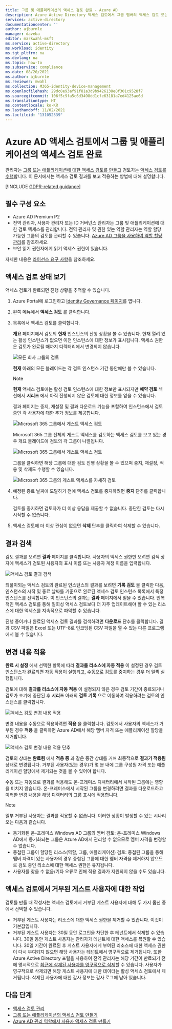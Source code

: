 ```yaml
---
title: 그룹 및 애플리케이션의 액세스 검토 완료 - Azure AD
description: Azure Active Directory 액세스 검토에서 그룹 멤버의 액세스 검토 또는 애플리케이션 액세스를 완료하는 방법을 알아봅니다.
services: active-directory
documentationcenter: ''
author: ajburnle
manager: daveba
editor: markwahl-msft
ms.service: active-directory
ms.workload: identity
ms.tgt_pltfrm: na
ms.devlang: na
ms.topic: how-to
ms.subservice: compliance
ms.date: 08/20/2021
ms.author: ajburnle
ms.reviewer: mwahl
ms.collection: M365-identity-device-management
ms.openlocfilehash: 29dc8e93af91f81a3d9b9426138e8f301c9528f7
ms.sourcegitcommit: 106f5c9fa5c6d3498dd1cfe63181a7ed4125ae6d
ms.translationtype: HT
ms.contentlocale: ko-KR
ms.lasthandoff: 11/02/2021
ms.locfileid: "131052339"
---
```

# <a name="complete-an-access-review-of-groups-and-applications-in-azure-ad-access-reviews"></a>Azure AD 액세스 검토에서 그룹 및 애플리케이션의 액세스 검토 완료
 
관리자는 [그룹 또는 애플리케이션에 대한 액세스 검토를 만들고](create-access-review.md) 검토자는 [액세스 검토를 수행](perform-access-review.md)합니다. 이 문서에서는 액세스 검토 결과를 보고 적용하는 방법에 대해 설명합니다.
 
[!INCLUDE [GDPR-related guidance](../../../includes/gdpr-intro-sentence.md)]
 
## <a name="prerequisites"></a>필수 구성 요소
 
- Azure AD Premium P2
- 전역 관리자, 사용자 관리자 또는 ID 거버넌스 관리자는 그룹 및 애플리케이션에 대한 검토 액세스를 관리합니다. 전역 관리자 및 권한 있는 역할 관리자는 역할 할당 가능한 그룹의 검토를 관리할 수 있습니다. [Azure AD 그룹을 사용하여 역할 할당 관리](../roles/groups-concept.md)를 참조하세요.
- 보안 읽기 권한자에게 읽기 액세스 권한이 있습니다.
 
자세한 내용은 [라이선스 요구 사항](access-reviews-overview.md#license-requirements)을 참조하세요.

 
## <a name="view-the-status-of-an-access-review"></a>액세스 검토 상태 보기
 
액세스 검토가 완료되면 진행 상황을 추적할 수 있습니다.
 
1. Azure Portal에 로그인하고 [Identity Governance 페이지](https://portal.azure.com/#blade/Microsoft_AAD_ERM/DashboardBlade/)를 엽니다.
 
1. 왼쪽 메뉴에서 **액세스 검토** 를 클릭합니다.
 
1. 목록에서 액세스 검토를 클릭합니다.
 
 
    **개요** 페이지에서 검토의 **현재** 인스턴스의 진행 상황을 볼 수 있습니다. 현재 열려 있는 활성 인스턴스가 없으면 이전 인스턴스에 대한 정보가 표시됩니다. 액세스 권한은 검토가 완료될 때까지 디렉터리에서 변경되지 않습니다.
 
     ![모든 회사 그룹의 검토](./media/complete-access-review/all-company-group.png)
 
    **현재** 아래의 모든 블레이드는 각 검토 인스턴스 기간 동안에만 볼 수 있습니다. 
    > [!NOTE]
    > **현재** 액세스 검토에는 활성 검토 인스턴스에 대한 정보만 표시되지만 **예약 검토** 섹션에서 **시리즈** 에서 아직 진행되지 않은 검토에 대한 정보를 얻을 수 있습니다.
 
    결과 페이지는 중지, 재설정 및 결과 다운로드 기능을 포함하여 인스턴스에서 검토 중인 각 사용자에 대한 추가 정보를 제공합니다.
 
    ![Microsoft 365 그룹에서 게스트 액세스 검토](./media/complete-access-review/all-company-group-results.png)
 
    Microsoft 365 그룹 전체의 게스트 액세스를 검토하는 액세스 검토를 보고 있는 경우 개요 블레이드에 검토의 각 그룹이 나열됩니다. 
   
    ![Microsoft 365 그룹에서 게스트 액세스 검토](./media/complete-access-review/review-guest-access-across-365-groups.png)
 
    그룹을 클릭하면 해당 그룹에 대한 검토 진행 상황을 볼 수 있으며 중지, 재설정, 적용 및 삭제도 수행할 수 있습니다.
 
   ![Microsoft 365 그룹의 게스트 액세스를 자세히 검토](./media/complete-access-review/progress-group-review.png)
 
1. 예정된 종료 날짜에 도달하기 전에 액세스 검토를 중지하려면 **중지** 단추를 클릭합니다.
 
    검토를 중지하면 검토자가 더 이상 응답을 제공할 수 없습니다. 중단한 검토는 다시 시작할 수 없습니다.
 
1. 액세스 검토에 더 이상 관심이 없으면 **삭제** 단추를 클릭하여 삭제할 수 있습니다.
 
## <a name="retrieve-the-results"></a>결과 검색
 
검토 결과를 보려면 **결과** 페이지를 클릭합니다. 사용자의 액세스 권한만 보려면 검색 상자에 액세스가 검토된 사용자의 표시 이름 또는 사용자 계정 이름을 입력합니다.
 
![액세스 검토 결과 검색](./media/complete-access-review/retrieve-results.png) 
 
 
되풀이되는 액세스 검토의 완료된 인스턴스의 결과를 보려면 **기록 검토** 을 클릭한 다음, 인스턴스의 시작 및 종료 날짜를 기준으로 완료된 액세스 검토 인스턴스 목록에서 특정 인스턴스를 선택합니다. 이 인스턴스의 결과는 **결과** 페이지에서 얻을 수 있습니다. 반복적인 액세스 검토를 통해 일회성 액세스 검토보다 더 자주 업데이트해야 할 수 있는 리소스에 대한 액세스를 지속적으로 파악할 수 있습니다.
 
진행 중이거나 완료된 액세스 검토 결과를 검색하려면 **다운로드** 단추를 클릭합니다. 결과 CSV 파일은 Excel 또는 UTF-8로 인코딩된 CSV 파일을 열 수 있는 다른 프로그램에서 볼 수 있습니다.


 

## <a name="apply-the-changes"></a>변경 내용 적용
 
**완료 시 설정** 에서 선택한 항목에 따라 **결과를 리소스에 자동 적용** 이 설정된 경우 검토 인스턴스가 완료되면 자동 적용이 실행되고, 수동으로 검토를 중지하는 경우 더 일찍 실행됩니다.
 
검토에 대해 **결과를 리소스에 자동 적용** 이 설정되지 않은 경우 검토 기간이 종료되거나 검토가 조기에 중단된 후 **시리즈** 아래의 **검토 기록** 으로 이동하여 적용하려는 검토의 인스턴스를 클릭합니다.
 
![액세스 검토 변경 내용 적용](./media/complete-access-review/apply-changes.png)
 
변경 내용을 수동으로 적용하려면 **적용** 을 클릭합니다. 검토에서 사용자의 액세스가 거부된 경우 **적용** 을 클릭하면 Azure AD에서 해당 멤버 자격 또는 애플리케이션 할당을 제거합니다.
 
![액세스 검토 변경 내용 적용 단추](./media/complete-access-review/apply-changes-button.png)
 
검토의 상태는 **완료됨** 에서 **적용 중** 과 같은 중간 상태를 거쳐 최종적으로 **결과가 적용됨** 상태로 변경됩니다. 거부된 사용자(있는 경우)가 몇 분 내에 그룹 구성원 자격 또는 애플리케이션 할당에서 제거되는 것을 볼 수 있어야 합니다.
 
수동 또는 자동으로 결과를 적용해도 온-프레미스 디렉터리에서 시작된 그룹에는 영향을 미치지 않습니다. 온-프레미스에서 시작된 그룹을 변경하려면 결과를 다운로드하고 이러한 변경 내용을 해당 디렉터리의 그룹 표시에 적용합니다.

> [!NOTE]
> 일부 거부된 사용자는 결과를 적용할 수 없습니다. 이러한 상황이 발생할 수 있는 시나리오는 다음과 같습니다.
> - 동기화된 온-프레미스 Windows AD 그룹의 멤버 검토: 온-프레미스 Windows AD에서 동기화되는 그룹은 Azure AD에서 관리할 수 없으므로 멤버 자격을 변경할 수 없습니다.
> - 중첩된 그룹이 할당된 리소스(역할, 그룹, 애플리케이션) 검토: 중첩된 그룹을 통해 멤버 자격이 있는 사용자의 경우 중첩된 그룹에 대한 멤버 자격을 제거하지 않으므로 검토 중인 리소스에 대한 액세스 권한은 유지됩니다.
> - 사용자를 찾을 수 없음/기타 오류로 인해 적용 결과가 지원되지 않을 수도 있습니다.
 

## <a name="actions-taken-on-denied-guest-users-in-an-access-review"></a>액세스 검토에서 거부된 게스트 사용자에 대한 작업
 
검토를 만들 때 작성자는 액세스 검토에서 거부된 게스트 사용자에 대해 두 가지 옵션 중에서 선택할 수 있습니다. 
 - 거부된 게스트 사용자는 리소스에 대한 액세스 권한을 제거할 수 있습니다. 이것이 기본값입니다.
 - 거부된 게스트 사용자는 30일 동안 로그인을 차단한 후 테넌트에서 삭제할 수 있습니다. 30일 동안 게스트 사용자는 관리자가 테넌트에 대한 액세스를 복원할 수 있습니다. 30일 기간이 완료된 후 게스트 사용자에게 부여된 리소스에 대한 액세스 권한이 다시 부여되지 않으면 해당 사용자는 테넌트에서 영구적으로 제거됩니다. 또한 Azure Active Directory 포털을 사용하여 전역 관리자는 해당 기간이 만료되기 전에 명시적으로 [최근에 삭제된 사용자를 영구적으로 삭제](../fundamentals/active-directory-users-restore.md)할 수 있습니다. 사용자가 영구적으로 삭제되면 해당 게스트 사용자에 대한 데이터는 활성 액세스 검토에서 제거됩니다. 삭제된 사용자에 대한 감사 정보는 감사 로그에 남아 있습니다.


## <a name="next-steps"></a>다음 단계
 
- [액세스 검토 관리](manage-access-review.md) 
- [그룹 또는 애플리케이션의 액세스 검토 만들기](create-access-review.md)
- [Azure AD 관리 역할에서 사용자 액세스 검토 만들기](../privileged-identity-management/pim-create-azure-ad-roles-and-resource-roles-review.md)


